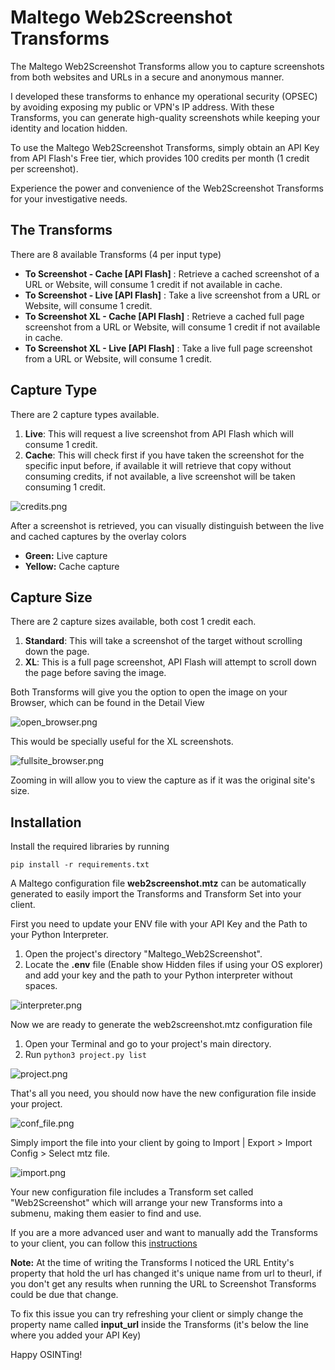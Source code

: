 # Maltego Web2Screenshot Transforms

The Maltego Web2Screenshot Transforms allow you to capture screenshots from both websites and URLs 
in a secure and anonymous manner. 

I developed these transforms to enhance my operational security 
(OPSEC) by avoiding exposing my public or VPN's IP address. With these Transforms, you can generate high-quality 
screenshots while keeping your identity and location hidden. 

To use the Maltego Web2Screenshot Transforms, simply obtain an API Key from API Flash's Free tier, which provides 100 
credits per month (1 credit per screenshot). 

Experience the power and convenience of the Web2Screenshot Transforms for your investigative needs.

## The Transforms

There are 8 available Transforms (4 per input type)

- **To Screenshot - Cache [API Flash]** : Retrieve a cached screenshot of a URL or Website, will consume 1 credit if not 
available in cache.
- **To Screenshot - Live [API Flash]** : Take a live screenshot from a URL or Website, will consume 1 credit.
- **To Screenshot XL - Cache [API Flash]** : Retrieve a cached full page screenshot from a URL or Website, will consume 1 
credit if not available in cache.
- **To Screenshot XL - Live [API Flash]** : Take a live full page screenshot from a URL or Website, will consume 1 credit.

## Capture Type

There are 2 capture types available.

1. **Live**: This will request a live screenshot from API Flash which will consume 1 credit.
2. **Cache**: This will check first if you have taken the screenshot for the specific input before, if available it will 
retrieve that copy without consuming credits, if not available, a live screenshot will be taken consuming 1 credit.

![credits.png](misc/credits.png)

After a screenshot is retrieved, you can visually distinguish between the live and cached captures by the overlay colors 

- **Green:** Live capture
- **Yellow:** Cache capture

## Capture Size

There are 2 capture sizes available, both cost 1 credit each.

1. **Standard**: This will take a screenshot of the target without scrolling down the page.
2. **XL**: This is a full page screenshot, API Flash will attempt to scroll down the page before saving the image.

Both Transforms will give you the option to open the image on your Browser, which can be found in the Detail View

![open_browser.png](misc/open_browser.png)

This would be specially useful for the XL screenshots.

![fullsite_browser.png](misc/fullsite_browser.png)

Zooming in will allow you to view the capture as if it was the original site's size.

## Installation

Install the required libraries by running

`pip install -r requirements.txt`

A Maltego configuration file **web2screenshot.mtz** can be automatically generated to easily import the Transforms and 
Transform Set into your client.

First you need to update your ENV file with your API Key and the Path to your Python Interpreter.

1. Open the project's directory "Maltego_Web2Screenshot".
2. Locate the **.env** file (Enable show Hidden files if using your OS explorer) and add your key and the path to 
your Python interpreter without spaces.

![interpreter.png](misc%2Finterpreter.png)

Now we are ready to generate the web2screenshot.mtz configuration file

1. Open your Terminal and go to your project's main directory.
2. Run `python3 project.py list`

![project.png](misc%2Fproject.png)

That's all you need, you should now have the new configuration file inside your project.

![conf_file.png](misc%2Fconf_file.png)

Simply import the file into your client by going to Import | Export > Import Config > Select mtz file.

![import.png](misc/import.png)

Your new configuration file includes a Transform set called "Web2Screenshot" which will arrange your new Transforms into a 
submenu, making them easier to find and use.

If you are a more advanced user and want to manually add the Transforms to your client, you can follow this 
[instructions](https://docs.maltego.com/support/solutions/articles/15000017605-local-transforms-example-#adding-the-transform-to-maltego-0-6)

**Note:** At the time of writing the Transforms I noticed the URL Entity's property that hold the url has changed it's 
unique name from url to theurl, if you don't get any results when running the URL to Screenshot Transforms could be due 
that change.

To fix this issue you can try refreshing your client or simply change the property name called **input_url** inside the 
Transforms (it's below the line where you added your API Key)

Happy OSINTing!